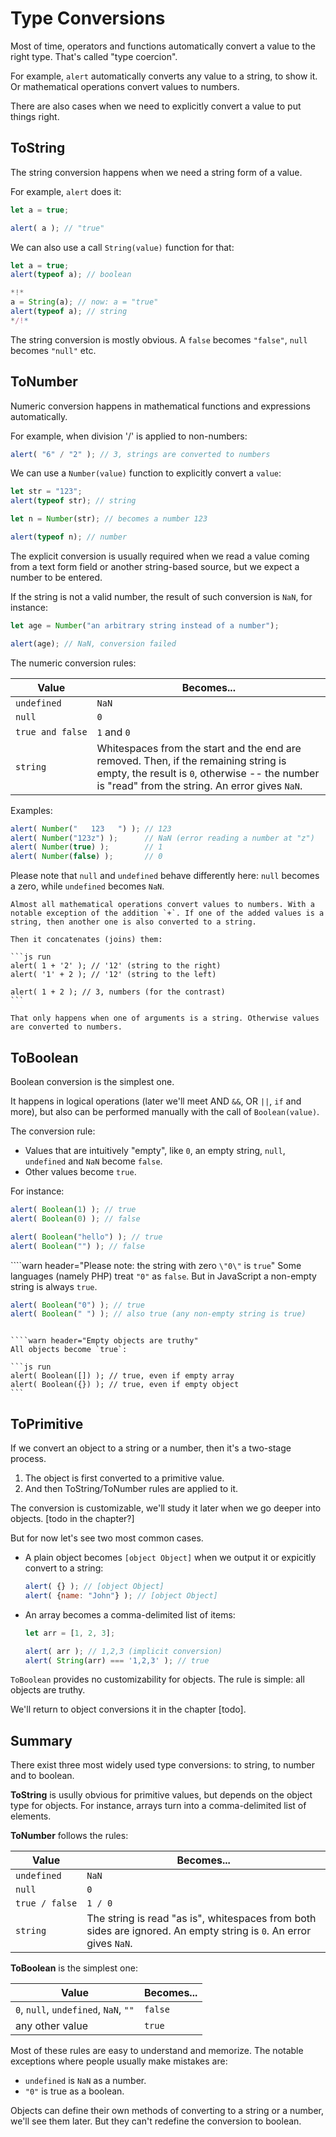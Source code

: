 # Type Conversions

Most of time, operators and functions automatically convert a value to the right type. That's called "type coercion". 

For example, `alert` automatically converts any value to a string, to show it. Or mathematical operations convert values to numbers. 

There are also cases when we need to explicitly convert a value to put things right.

## ToString

The string conversion happens when we need a string form of a value.

For example, `alert` does it:

```js run
let a = true;

alert( a ); // "true"
```

We can also use a call `String(value)` function for that:

```js run
let a = true;
alert(typeof a); // boolean

*!*
a = String(a); // now: a = "true"
alert(typeof a); // string
*/!*
```

The string conversion is mostly obvious. A `false` becomes `"false"`, `null` becomes `"null"` etc.

## ToNumber

Numeric conversion happens in mathematical functions and expressions automatically.

For example, when division '/' is applied to non-numbers:

```js run
alert( "6" / "2" ); // 3, strings are converted to numbers
```

We can use a `Number(value)` function to explicitly convert a `value`:

```js run
let str = "123";
alert(typeof str); // string

let n = Number(str); // becomes a number 123

alert(typeof n); // number 
```

The explicit conversion is usually required when we read a value coming from a text form field or another string-based source, but we expect a number to be entered.

If the string is not a valid number, the result of such conversion is `NaN`, for instance:

```js run
let age = Number("an arbitrary string instead of a number");

alert(age); // NaN, conversion failed
```

The numeric conversion rules:

| Value |  Becomes... |
|-------|-------------|
|`undefined`|`NaN`|
|`null`|`0`|
|<code>true&nbsp;and&nbsp;false</code> | `1` and `0` |
| `string` | Whitespaces from the start and the end are removed. Then, if the remaining string is empty, the result is `0`, otherwise -- the number is "read" from the string. An error gives `NaN`. |

Examples:

```js run
alert( Number("   123   ") ); // 123
alert( Number("123z") );      // NaN (error reading a number at "z")
alert( Number(true) );        // 1
alert( Number(false) );       // 0
```

Please note that `null` and `undefined` behave differently here: `null` becomes a zero, while `undefined` becomes `NaN`.

````smart header="Addition '+' concatenates strings"
Almost all mathematical operations convert values to numbers. With a notable exception of the addition `+`. If one of the added values is a string, then another one is also converted to a string.

Then it concatenates (joins) them:

```js run
alert( 1 + '2' ); // '12' (string to the right)
alert( '1' + 2 ); // '12' (string to the left)

alert( 1 + 2 ); // 3, numbers (for the contrast)
```

That only happens when one of arguments is a string. Otherwise values are converted to numbers.
````

## ToBoolean

Boolean conversion is the simplest one.

It happens in logical operations (later we'll meet AND `&&`, OR `||`, `if` and more), but also can be performed manually with the call of `Boolean(value)`.

The conversion rule:

- Values that are intuitively "empty", like `0`, an empty string, `null`, `undefined` and `NaN` become `false`. 
- Other values become `true`. 

For instance:

```js run
alert( Boolean(1) ); // true
alert( Boolean(0) ); // false

alert( Boolean("hello") ); // true
alert( Boolean("") ); // false
```

````warn header="Please note: the string with zero `\"0\"` is `true`"
Some languages (namely PHP) treat `"0"` as `false`. But in JavaScript a non-empty string is always `true`.

```js run
alert( Boolean("0") ); // true
alert( Boolean(" ") ); // also true (any non-empty string is true)
```
````

````warn header="Empty objects are truthy"
All objects become `true`:

```js run
alert( Boolean([]) ); // true, even if empty array
alert( Boolean({}) ); // true, even if empty object
```
````


## ToPrimitive

If we convert an object to a string or a number, then it's a two-stage process. 

1. The object is first converted to a primitive value.
2. And then ToString/ToNumber rules are applied to it.

The conversion is customizable, we'll study it later when we go deeper into objects. [todo in the chapter?]

But for now let's see two most common cases.

- A plain object becomes `[object Object]` when we output it or expicitly convert to a string:

  ```js run
  alert( {} ); // [object Object]
  alert( {name: "John"} ); // [object Object]
  ```

- An array becomes a comma-delimited list of items:

  ```js run
  let arr = [1, 2, 3];

  alert( arr ); // 1,2,3 (implicit conversion)
  alert( String(arr) === '1,2,3' ); // true 
  ```

`ToBoolean` provides no customizability for objects. The rule is simple: all objects are truthy.

We'll return to object conversions it in the chapter [todo].


## Summary

There exist three most widely used type conversions: to string, to number and to boolean.

**ToString** is usully obvious for primitive values, but depends on the object type for objects. For instance, arrays turn into a comma-delimited list of elements. 

**ToNumber** follows the rules:

| Value |  Becomes... |
|-------|-------------|
|`undefined`|`NaN`|
|`null`|`0`|
|<code>true&nbsp;/&nbsp;false</code> | `1 / 0` |
| `string` | The string is read "as is", whitespaces from both sides are ignored. An empty string is  `0`. An error gives `NaN`. |

**ToBoolean** is the simplest one:

| Value |  Becomes... |
|-------|-------------|
|`0`, `null`, `undefined`, `NaN`, `""` |`false`|
|any other value| `true` |

Most of these rules are easy to understand and memorize. The notable exceptions where people usually make mistakes are:

- `undefined` is `NaN` as a number.
- `"0"` is true as a boolean.

Objects can define their own methods of converting to a string or a number, we'll see them later. But they can't redefine the conversion to boolean.

